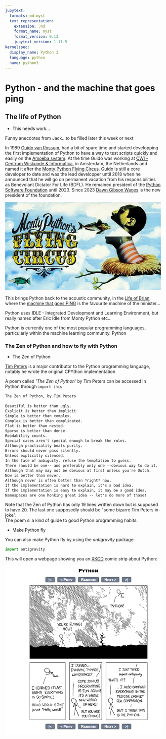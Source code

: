 ```yaml
---
jupytext:
  formats: md:myst
  text_representation:
    extension: .md
    format_name: myst
    format_version: 0.13
    jupytext_version: 1.11.5
kernelspec:
  display_name: Python 3
  language: python
  name: python3
---
```


# Python - and the machine that goes ping

## The life of Python  

- This needs work...

Funny anecdotes from Jack...to be filled later this week or next  

In 1989 [Guido van Rossum]("https://github.com/gvanrossum"), had a bit of spare time and started developping the first implementation of Python to have a way to test scripts quickly and easily on the [Amoeba system]("https://www.cs.vu.nl/pub/amoeba/"). At the time Guido was working at [CWI - Centrum Wiskunde & Informatica]("https://www.cwi.nl/en/"), in Amsterdam, the Netherlands and named it after the [Monty Python Flying Circus]("https://www.rottentomatoes.com/tv/monty_python_s_flying_circus"). Guido is still a core developer to date and was the lead developper until 2018 when he announced that he will go on permanent vacation from his responsibilities as Benevolant Dictator For Life (BDFL). He remained president of the [Python Software Foundation]("https://www.python.org/psf-landing/") until 2023. Since 2023 [Dawn Gibson Wages]("https://dawnwages.info/") is the new president of the foundation.  

![Flying Circus](./python_bkg_files/monty.png)  

This brings Python back to the acoustic community, in the [Life of Brian]("https://www.rottentomatoes.com/m/monty_pythons_life_of_brian"), where the [machine that goes PING]("https://www.youtube.com/watch?v=VQPIdZvoV4g") is the favourite machine of the minister...

Python uses IDLE - Integrated Development and Learning Environment, but really named after Eric Idle from Monty Python etc...

Python is currently one of the most popular programming languages, particularly within the machine learning community. Python  

### The Zen of Python and how to fly with Python

- The Zen of Python  

[Tim Peters]("https://en.wikipedia.org/wiki/Tim_Peters_(software_engineer)") is a major contributor to the Python programming language, notably he wrote the original CPYthon implementation.  

A poem called *'The Zen of Python'* by Tim Peters can be accessed in Python through ```import this```  

```text
The Zen of Python, by Tim Peters

Beautiful is better than ugly.
Explicit is better than implicit.
Simple is better than complex.
Complex is better than complicated.
Flat is better than nested.
Sparse is better than dense.
Readability counts.
Special cases aren't special enough to break the rules.
Although practicality beats purity.
Errors should never pass silently.
Unless explicitly silenced.
In the face of ambiguity, refuse the temptation to guess.
There should be one-- and preferably only one --obvious way to do it.
Although that way may not be obvious at first unless you're Dutch.
Now is better than never.
Although never is often better than *right* now.
If the implementation is hard to explain, it's a bad idea.
If the implementation is easy to explain, it may be a good idea.
Namespaces are one honking great idea -- let's do more of those!
```

Note that the Zen of Python has only 19 lines written down but is supposed to have 20. The last one supposedly should be "some bizarre Tim Peters in-joke".  
The poem si a kind of guide to good Python programming habits.  

- Make Python fly  

You can also make Python fly by using the *antigravity* package:  

```python
import antigravity
```

This will open a webpage showing you an [XKCD]("https://xkcd.com/") comic strip about Python:  

![XKCD](./python_bkg_files/fly.PNG)
